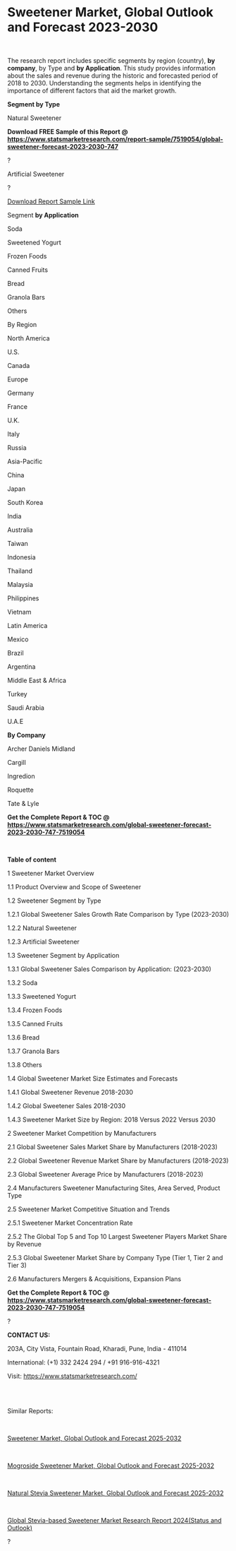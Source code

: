 <h1>Sweetener Market, Global Outlook and Forecast 2023-2030</h1><br/><p>The research report includes specific segments by region (country), <strong>by company</strong>, by Type and <strong>by Application</strong>. This study provides information about the sales and revenue during the historic and forecasted period of 2018 to 2030. Understanding the segments helps in identifying the importance of different factors that aid the market growth.</p>
 
 
 
 <p><strong>Segment by Type</strong></p>
 
 
 
 <p>Natural Sweetener</p>
 
 
 
 <div><b>Download FREE Sample of this Report @ <a href="https://www.statsmarketresearch.com/download-free-sample/7519054/global-sweetener-forecast-2023-2030-747">https://www.statsmarketresearch.com/report-sample/7519054/global-sweetener-forecast-2023-2030-747</a></b></div>
 
 
 
 <p>? </p>
 
 
 
 <p>Artificial Sweetener</p>
 
 
 
 <p>? </p>
 
 
 
 <p><a href="https://www.statsmarketresearch.com/download-free-sample/7519054/global-sweetener-forecast-2023-2030-747">Download Report Sample Link</a></p>
 
 
 
 <p>Segment <strong>by Application</strong></p>
 
 
 
 <p>Soda</p>
 
 
 
 <p>Sweetened Yogurt</p>
 
 
 
 <p>Frozen Foods</p>
 
 
 
 <p>Canned Fruits</p>
 
 
 
 <p>Bread</p>
 
 
 
 <p>Granola Bars</p>
 
 
 
 <p>Others</p>
 
 
 
 <p>By Region</p>
 
 
 
 <p>North America</p>
 
 
 
 <p>U.S.</p>
 
 
 
 <p>Canada</p>
 
 
 
 <p>Europe</p>
 
 
 
 <p>Germany</p>
 
 
 
 <p>France</p>
 
 
 
 <p>U.K.</p>
 
 
 
 <p>Italy</p>
 
 
 
 <p>Russia</p>
 
 
 
 <p>Asia-Pacific</p>
 
 
 
 <p>China</p>
 
 
 
 <p>Japan</p>
 
 
 
 <p>South Korea</p>
 
 
 
 <p>India</p>
 
 
 
 <p>Australia</p>
 
 
 
 <p>Taiwan</p>
 
 
 
 <p>Indonesia</p>
 
 
 
 <p>Thailand</p>
 
 
 
 <p>Malaysia</p>
 
 
 
 <p>Philippines</p>
 
 
 
 <p>Vietnam</p>
 
 
 
 <p>Latin America</p>
 
 
 
 <p>Mexico</p>
 
 
 
 <p>Brazil</p>
 
 
 
 <p>Argentina</p>
 
 
 
 <p>Middle East & Africa</p>
 
 
 
 <p>Turkey</p>
 
 
 
 <p>Saudi Arabia</p>
 
 
 
 <p>U.A.E</p>
 
 
 
 <p><strong>By Company</strong></p>
 
 
 
 <p>Archer Daniels Midland</p>
 
 
 
 <p>Cargill</p>
 
 
 
 <p>Ingredion</p>
 
 
 
 <p>Roquette</p>
 
 
 
 <p>Tate & Lyle</p>
 
 
 
 <div><b>Get the Complete Report & TOC @ <a href="https://www.statsmarketresearch.com/global-sweetener-forecast-2023-2030-747-7519054">https://www.statsmarketresearch.com/global-sweetener-forecast-2023-2030-747-7519054</a></b></div>
 
 
 
 <p><br />
 
 <b>Table of content</b></p>
 
 
 
 <p>1 Sweetener Market Overview<br />
 
 1.1 Product Overview and Scope of Sweetener<br />
 
 1.2 Sweetener Segment by Type<br />
 
 1.2.1 Global Sweetener Sales Growth Rate Comparison by Type (2023-2030)<br />
 
 1.2.2 Natural Sweetener<br />
 
 1.2.3 Artificial Sweetener<br />
 
 1.3 Sweetener Segment by Application<br />
 
 1.3.1 Global Sweetener Sales Comparison by Application: (2023-2030)<br />
 
 1.3.2 Soda<br />
 
 1.3.3 Sweetened Yogurt<br />
 
 1.3.4 Frozen Foods<br />
 
 1.3.5 Canned Fruits<br />
 
 1.3.6 Bread<br />
 
 1.3.7 Granola Bars<br />
 
 1.3.8 Others<br />
 
 1.4 Global Sweetener Market Size Estimates and Forecasts<br />
 
 1.4.1 Global Sweetener Revenue 2018-2030<br />
 
 1.4.2 Global Sweetener Sales 2018-2030<br />
 
 1.4.3 Sweetener Market Size by Region: 2018 Versus 2022 Versus 2030<br />
 
 2 Sweetener Market Competition by Manufacturers<br />
 
 2.1 Global Sweetener Sales Market Share by Manufacturers (2018-2023)<br />
 
 2.2 Global Sweetener Revenue Market Share by Manufacturers (2018-2023)<br />
 
 2.3 Global Sweetener Average Price by Manufacturers (2018-2023)<br />
 
 2.4 Manufacturers Sweetener Manufacturing Sites, Area Served, Product Type<br />
 
 2.5 Sweetener Market Competitive Situation and Trends<br />
 
 2.5.1 Sweetener Market Concentration Rate<br />
 
 2.5.2 The Global Top 5 and Top 10 Largest Sweetener Players Market Share by Revenue<br />
 
 2.5.3 Global Sweetener Market Share by Company Type (Tier 1, Tier 2 and Tier 3)<br />
 
 2.6 Manufacturers Mergers & Acquisitions, Expansion Plans</p>
 
 
 
 <div><b>Get the Complete Report & TOC @ <a href="https://www.statsmarketresearch.com/global-sweetener-forecast-2023-2030-747-7519054">https://www.statsmarketresearch.com/global-sweetener-forecast-2023-2030-747-7519054</a></b></div>
 
 
 
 <p>? </p>
 
 
 
 <p><b>CONTACT US:</b><br />
 
 203A, City Vista, Fountain Road, Kharadi, Pune, India - 411014<br />
 
 International: (+1) 332 2424 294 / +91 916-916-4321<br />
 
 Visit: <a href="https://www.statsmarketresearch.com/">https://www.statsmarketresearch.com/</a><br />
 
 <br />
 
 <br />
 
 Similar Reports:<br />
 
 <br />
 
 <a href="https://www.statsmarketresearch.com/global-sweetener-forecast-2023-2029-926-7704421">Sweetener Market, Global Outlook and Forecast 2025-2032</a><br />
 
 <br />
 
 <a href="https://www.statsmarketresearch.com/global-mogroside-sweetener-forecast-2025-2032-219-8029056">Mogroside Sweetener Market, Global Outlook and Forecast 2025-2032 </a><br />
 
 <br />
 
 <a href="https://www.statsmarketresearch.com/global-natural-stevia-sweetener-forecast-2025-2032-19-8028119">Natural Stevia Sweetener Market, Global Outlook and Forecast 2025-2032</a><br />
 
 <br />
 
 <a href="https://www.statsmarketresearch.com/global-steviabased-sweetener-2024-718-8021706">Global Stevia-based Sweetener Market Research Report 2024(Status and Outlook)</a><br />
 
 ? </p>